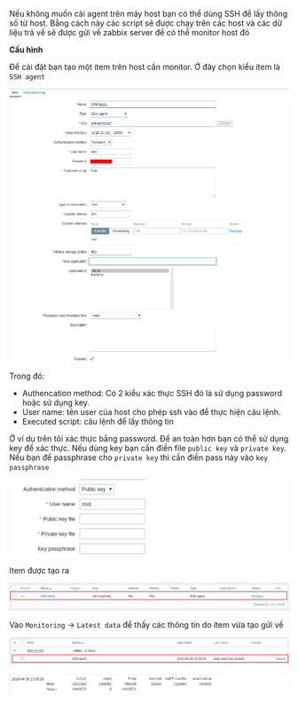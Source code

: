 Nếu không muốn cài agent trên máy host bạn có thể dùng SSH để lấy thông số từ host. Bằng cách này các script sẽ được chạy trên các host và các dữ liệu trả về sẽ được gửi về zabbix server để có thể monitor host đó

**Cấu hình**

Để cài đặt bạn tạo một item trên host cần monitor. Ở đây chọn kiểu item là `SSH agent`

![](/images/item-ssh/1.png)

Trong đó:
 * Authencation method: Có 2 kiểu xác thực SSH đó là sử dụng password hoặc sử dụng key.
 * User name: tên user của host cho phép ssh vào để thực hiện câu lệnh.
 * Executed script: câu lệnh để lấy thông tin

Ở ví dụ trên tôi xác thực bằng password. Để an toàn hơn bạn có thể sử dụng key để xác thực. Nếu dùng key bạn cần điền file `public key` và `private key`. Nếu bạn để passphrase cho `private key` thì cần điền pass này vào `key passphrase`

![](/images/item-ssh/3.png)

Item được tạo ra

![](/images/item-ssh/4.png)

Vào `Monitoring` -> `Latest data` để thấy các thông tin do item vừa tạo gửi về

![](/images/item-ssh/5.png)

![](/images/item-ssh/6.png)